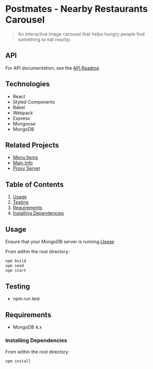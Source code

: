 # Postmates - Nearby Restaurants Carousel

> An interactive image carousel that helps hungry people find something to eat nearby.

## API

For API documentation, see the [API Readme](/server/README.md).

## Technologies

  - React
  - Styled Components
  - Babel
  - Webpack
  - Express
  - Mongoose
  - MongoDB

## Related Projects

  - [Menu Items](https://github.com/sdc2-williams/menu-items)
  - [Main Info](https://github.com/sdc2-williams/restaurant-main-info)
  - [Proxy Server](https://github.com/sdc2-williams/garrett-proxy-postmates)

## Table of Contents

1. [Usage](#Usage)
2. [Testing](#Testing)
3. [Requirements](#Requirements)
4. [Installing Dependencies](#Installing-Dependencies)

## Usage

Ensure that your MongoDB server is running.[Usage](#Usage)

From within the root directory:
  ```sh
  npm build
  npm seed
  npm start
  ```

## Testing

  - npm run test

## Requirements

  - MongoDB 4.x

### Installing Dependencies

From within the root directory:

```sh
npm install
```

